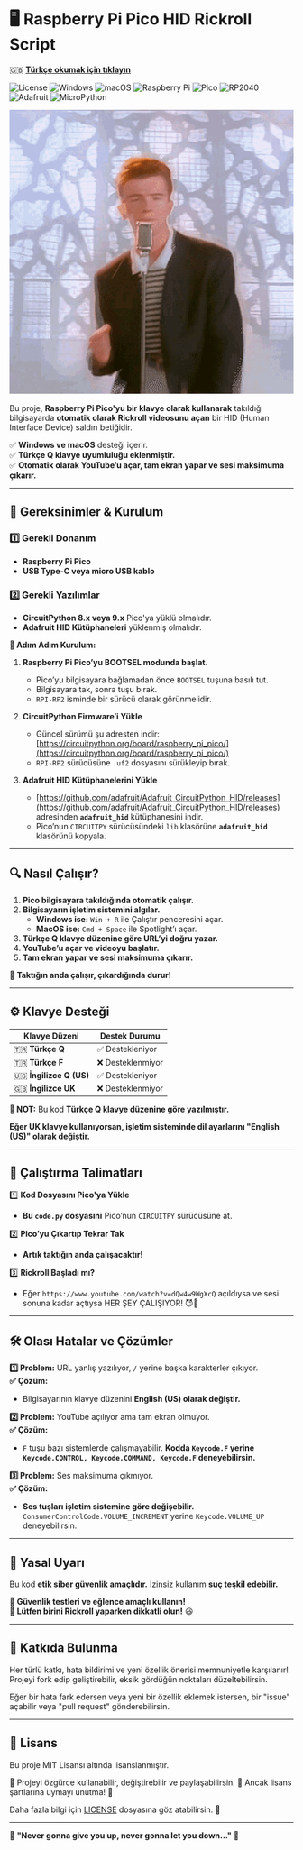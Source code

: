 # 🖥️ Raspberry Pi Pico HID Rickroll Script

🇬🇧 **[Türkçe okumak için tıklayın](README_TR.md)**  

![License](https://img.shields.io/github/license/cagatayuresin/Pico-Rickroll-HID) ![Windows](https://img.shields.io/badge/Windows-Supported-brightgreen?logo=windows) ![macOS](https://img.shields.io/badge/macOS-Supported-brightgreen?logo=apple) ![Raspberry Pi](https://img.shields.io/badge/Raspberry%20Pi-Supported-red?logo=raspberrypi&logoColor=white) ![Pico](https://img.shields.io/badge/Pico-RP2040-orange?logo=raspberrypi&logoColor=white) ![RP2040](https://img.shields.io/badge/RP2040-Microcontroller-blue?logo=raspberrypi&logoColor=white) ![Adafruit](https://img.shields.io/badge/Powered%20by-Adafruit-red?logo=adafruit&logoColor=white) ![MicroPython](https://img.shields.io/badge/MicroPython-Compatible-orange?logo=micropython&logoColor=white)

![Pico Rickroll in Action](rickroll-roll.gif)

Bu proje, **Raspberry Pi Pico'yu bir klavye olarak kullanarak** takıldığı bilgisayarda **otomatik olarak Rickroll videosunu açan** bir HID (Human Interface Device) saldırı betiğidir.  

✅ **Windows ve macOS** desteği içerir.  
✅ **Türkçe Q klavye uyumluluğu eklenmiştir.**  
✅ **Otomatik olarak YouTube’u açar, tam ekran yapar ve sesi maksimuma çıkarır.**  

---

## 📌 Gereksinimler & Kurulum  

### 1️⃣ Gerekli Donanım  

- **Raspberry Pi Pico**  
- **USB Type-C veya micro USB kablo**  

### 2️⃣ Gerekli Yazılımlar  

- **CircuitPython 8.x veya 9.x** Pico'ya yüklü olmalıdır.  
- **Adafruit HID Kütüphaneleri** yüklenmiş olmalıdır.  

**📌 Adım Adım Kurulum:**  

1. **Raspberry Pi Pico’yu BOOTSEL modunda başlat.**  
   - Pico’yu bilgisayara bağlamadan önce `BOOTSEL` tuşuna basılı tut.  
   - Bilgisayara tak, sonra tuşu bırak.  
   - `RPI-RP2` isminde bir sürücü olarak görünmelidir.  

2. **CircuitPython Firmware’i Yükle**  
   - Güncel sürümü şu adresten indir: [https://circuitpython.org/board/raspberry_pi_pico/](https://circuitpython.org/board/raspberry_pi_pico/)  
   - `RPI-RP2` sürücüsüne `.uf2` dosyasını sürükleyip bırak.  

3. **Adafruit HID Kütüphanelerini Yükle**  
   - [https://github.com/adafruit/Adafruit_CircuitPython_HID/releases](https://github.com/adafruit/Adafruit_CircuitPython_HID/releases) adresinden **`adafruit_hid`** kütüphanesini indir.  
   - Pico’nun `CIRCUITPY` sürücüsündeki `lib` klasörüne **`adafruit_hid`** klasörünü kopyala.  

---

## 🔍 Nasıl Çalışır?  

1. **Pico bilgisayara takıldığında otomatik çalışır.**  
2. **Bilgisayarın işletim sistemini algılar.**  
   - **Windows ise:** `Win + R` ile Çalıştır penceresini açar.  
   - **MacOS ise:** `Cmd + Space` ile Spotlight’ı açar.  
3. **Türkçe Q klavye düzenine göre URL’yi doğru yazar.**  
4. **YouTube’u açar ve videoyu başlatır.**  
5. **Tam ekran yapar ve sesi maksimuma çıkarır.**  

📢 **Taktığın anda çalışır, çıkardığında durur!**  

---

## ⚙️ Klavye Desteği  

| **Klavye Düzeni** | **Destek Durumu** |
|-----------------|----------------|
| 🇹🇷 **Türkçe Q** | ✅ Destekleniyor |
| 🇹🇷 **Türkçe F** | ❌ Desteklenmiyor |
| 🇺🇸 **İngilizce Q (US)** | ✅ Destekleniyor |
| 🇬🇧 **İngilizce UK** | ❌ Desteklenmiyor |

**📢 NOT:** Bu kod **Türkçe Q klavye düzenine göre yazılmıştır.**  

**Eğer UK klavye kullanıyorsan, işletim sisteminde dil ayarlarını "English (US)" olarak değiştir.**  

---

## 🚀 Çalıştırma Talimatları  

1️⃣ **Kod Dosyasını Pico'ya Yükle**  

- **Bu `code.py` dosyasını** Pico’nun `CIRCUITPY` sürücüsüne at.  

2️⃣ **Pico’yu Çıkartıp Tekrar Tak**  

- **Artık taktığın anda çalışacaktır!**  

3️⃣ **Rickroll Başladı mı?**  

- Eğer `https://www.youtube.com/watch?v=dQw4w9WgXcQ` açıldıysa ve sesi sonuna kadar açtıysa HER ŞEY ÇALIŞIYOR! 😈🎵  

---

## 🛠 Olası Hatalar ve Çözümler  

**1️⃣ Problem:** URL yanlış yazılıyor, `/` yerine başka karakterler çıkıyor.  
**✅ Çözüm:**  

- Bilgisayarının klavye düzenini **English (US) olarak değiştir.**  

**2️⃣ Problem:** YouTube açılıyor ama tam ekran olmuyor.  
**✅ Çözüm:**  

- `F` tuşu bazı sistemlerde çalışmayabilir. **Kodda `Keycode.F` yerine `Keycode.CONTROL, Keycode.COMMAND, Keycode.F` deneyebilirsin.**  

**3️⃣ Problem:** Ses maksimuma çıkmıyor.  
**✅ Çözüm:**  

- **Ses tuşları işletim sistemine göre değişebilir.** `ConsumerControlCode.VOLUME_INCREMENT` yerine `Keycode.VOLUME_UP` deneyebilirsin.  

---

## 📢 Yasal Uyarı  

Bu kod **etik siber güvenlik amaçlıdır.** İzinsiz kullanım **suç teşkil edebilir.**  

🔹 **Güvenlik testleri ve eğlence amaçlı kullanın!**  
🔹 **Lütfen birini Rickroll yaparken dikkatli olun!** 😆  

---

## 🤝 Katkıda Bulunma

Her türlü katkı, hata bildirimi ve yeni özellik önerisi memnuniyetle karşılanır! Projeyi fork edip geliştirebilir, eksik gördüğün noktaları düzeltebilirsin.

Eğer bir hata fark edersen veya yeni bir özellik eklemek istersen, bir "issue" açabilir veya "pull request" gönderebilirsin.

---

## 📜 Lisans

Bu proje MIT Lisansı altında lisanslanmıştır.

🔹 Projeyi özgürce kullanabilir, değiştirebilir ve paylaşabilirsin.
🔹 Ancak lisans şartlarına uymayı unutma! 📜

Daha fazla bilgi için [LICENSE](LICENSE) dosyasına göz atabilirsin. 🚀

---

🎵 **"Never gonna give you up, never gonna let you down..."** 🎵  

